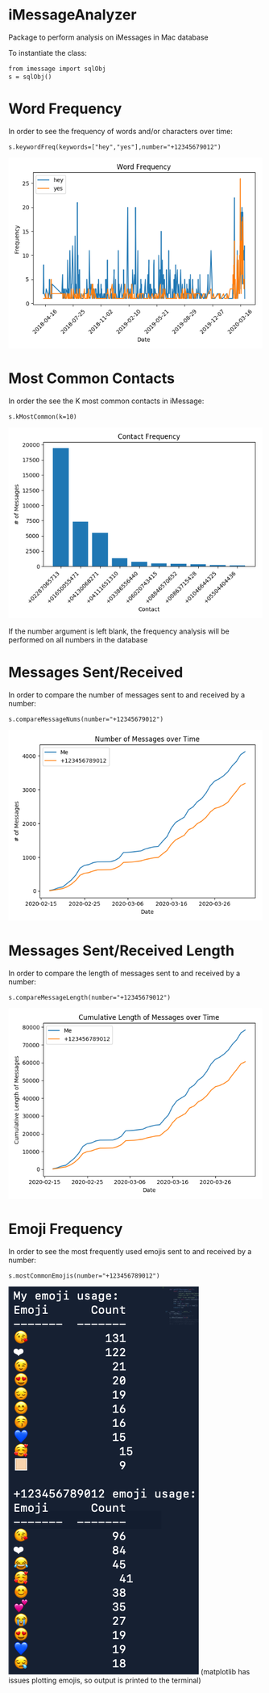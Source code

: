 # iMessageAnalyzer
Package to perform analysis on iMessages in Mac database

To instantiate the class:
```
from imessage import sqlObj
s = sqlObj()
```

# Word Frequency
In order to see the frequency of words and/or characters over time:
```
s.keywordFreq(keywords=["hey","yes"],number="+12345679012")
```
![alt text](samples/sample1.png)

# Most Common Contacts
In order the see the K most common contacts in iMessage:
```
s.kMostCommon(k=10)
```
![alt text](samples/sample2.png)

If the number argument is left blank, the frequency analysis will be performed on all numbers in the database

# Messages Sent/Received
In order to compare the number of messages sent to and received by a number:
```
s.compareMessageNums(number="+12345679012")
```
![alt text](samples/sample3.png)

# Messages Sent/Received Length
In order to compare the length of messages sent to and received by a number:
```
s.compareMessageLength(number="+12345679012")
```
![alt text](samples/sample4.png)

# Emoji Frequency
In order to see the most frequently used emojis sent to and received by a number:
```
s.mostCommonEmojis(number="+123456789012")
```
![alt text](samples/sample5.png)
(matplotlib has issues plotting emojis, so output is printed to the terminal)
